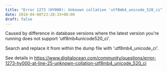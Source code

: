 ```yaml
---
title: "Error 1273 (HY000): Unknown collation 'utf8mb4_unicode_520_ci"
date: 2018-04-08T23:28:33+08:00
draft: false
---
```


Caused by difference in database versions where the latest version you're running does not support 'utf8mb4unicode520_ci'.

Search and replace it from within the dump file with 'utf8mb4_unicode_ci'.

See details in https://www.digitalocean.com/community/questions/error-1273-hy000-at-line-25-unknown-collation-utf8mb4_unicode_520_ci

